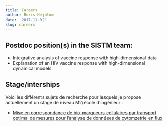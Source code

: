 ```yaml
---
title: Careers
author: Boris Hejblum
date: '2017-11-02'
slug: careers
---
```


## Postdoc position(s) in the SISTM team:

  * Integrative analysis of vaccine response with high-dimensional data
  * Explanation of an HIV vaccine response with high-dimensional dynamical models
  
## Stage/interships

Voici les différents sujets de recherche pour lesquels je propose actuellement un stage de niveau M2/école d'ingénieur :

  * [Mise en correspondance de bio-marqueurs cellulaires par transport optimal de mesures pour l’analyse de donnéees de cytomzetrie en flux](/files/StageM2_Cytometry_BigotHejblum.pdf)
